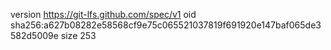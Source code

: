 version https://git-lfs.github.com/spec/v1
oid sha256:a627b08282e58568cf9e75c065521037819f691920e147baf065de3582d5009e
size 253
